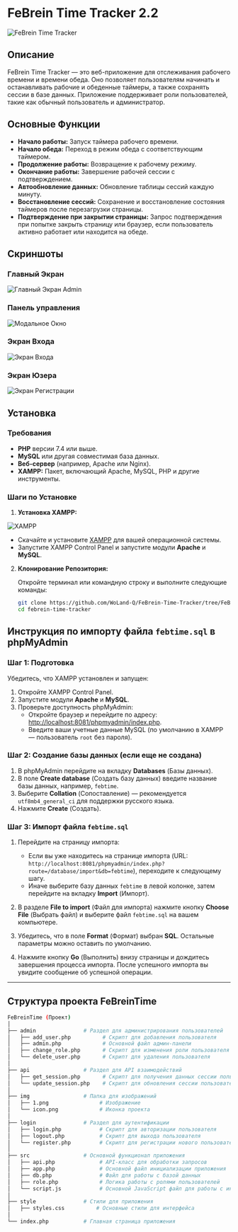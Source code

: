 # FeBrein Time Tracker 2.2

![FeBrein Time Tracker](screen/icon.png)

## Описание

FeBrein Time Tracker — это веб-приложение для отслеживания рабочего времени и времени обеда. Оно позволяет пользователям начинать и останавливать рабочие и обеденные таймеры, а также сохранять сессии в базе данных. Приложение поддерживает роли пользователей, такие как обычный пользователь и администратор.

## Основные Функции

- **Начало работы:** Запуск таймера рабочего времени.
- **Начало обеда:** Переход в режим обеда с соответствующим таймером.
- **Продолжение работы:** Возвращение к рабочему режиму.
- **Окончание работы:** Завершение рабочей сессии с подтверждением.
- **Автообновление данных:** Обновление таблицы сессий каждую минуту.
- **Восстановление сессий:** Сохранение и восстановление состояния таймеров после перезагрузки страницы.
- **Подтверждение при закрытии страницы:** Запрос подтверждения при попытке закрыть страницу или браузер, если пользователь активно работает или находится на обеде.

## Скриншоты

### **Главный Экран**

![Главный Экран Admin](screen/Screenshot_1.png)

### **Панель управления**

![Модальное Окно](screen/Screenshot_2.png)

### **Экран Входа**

![Экран Входа](screen/Screenshot_3.png)

### **Экран Юзера**

![Экран Регистрации](screen/Screenshot_4.png)


## Установка

### **Требования**

- **PHP** версии 7.4 или выше.
- **MySQL** или другая совместимая база данных.
- **Веб-сервер** (например, Apache или Nginx).
- **XAMPP:** Пакет, включающий Apache, MySQL, PHP и другие инструменты.

### **Шаги по Установке**

1. **Установка XAMPP:**

![XAMPP](screen/Screenshot_5.png)

   - Скачайте и установите [XAMPP](https://www.apachefriends.org/index.html) для вашей операционной системы.
   - Запустите XAMPP Control Panel и запустите модули **Apache** и **MySQL**.

2. **Клонирование Репозитория:**

   Откройте терминал или командную строку и выполните следующие команды:

   ```bash
   git clone https://github.com/WoLand-Q/FeBrein-Time-Tracker/tree/FeBrein-Time-Tracker
   cd febrein-time-tracker

## Инструкция по импорту файла `febtime.sql` в phpMyAdmin

### Шаг 1: Подготовка

Убедитесь, что XAMPP установлен и запущен:

1. Откройте XAMPP Control Panel.
2. Запустите модули **Apache** и **MySQL**.
3. Проверьте доступность phpMyAdmin:
   - Откройте браузер и перейдите по адресу: [http://localhost:8081/phpmyadmin/index.php](http://localhost:8081/phpmyadmin/index.php).
   - Введите ваши учетные данные MySQL (по умолчанию в XAMPP — пользователь `root` без пароля).

### Шаг 2: Создание базы данных (если еще не создана)

1. В phpMyAdmin перейдите на вкладку **Databases** (Базы данных).
2. В поле **Create database** (Создать базу данных) введите название базы данных, например, `febtime`.
3. Выберите **Collation** (Сопоставление) — рекомендуется `utf8mb4_general_ci` для поддержки русского языка.
4. Нажмите **Create** (Создать).

### Шаг 3: Импорт файла `febtime.sql`

1. Перейдите на страницу импорта:
   - Если вы уже находитесь на странице импорта (URL: `http://localhost:8081/phpmyadmin/index.php?route=/database/import&db=febtime`), переходите к следующему шагу.
   - Иначе выберите базу данных `febtime` в левой колонке, затем перейдите на вкладку **Import** (Импорт).

2. В разделе **File to import** (Файл для импорта) нажмите кнопку **Choose File** (Выбрать файл) и выберите файл `febtime.sql` на вашем компьютере.

3. Убедитесь, что в поле **Format** (Формат) выбран **SQL**. Остальные параметры можно оставить по умолчанию.

4. Нажмите кнопку **Go** (Выполнить) внизу страницы и дождитесь завершения процесса импорта. После успешного импорта вы увидите сообщение об успешной операции.

---

## Структура проекта FeBreinTime

```bash
FeBreinTime (Проект)
│
├── admin               # Раздел для администрирования пользователей
│   ├── add_user.php          # Скрипт для добавления пользователя
│   ├── admin.php             # Основной файл админ-панели
│   ├── change_role.php       # Скрипт для изменения роли пользователя
│   └── delete_user.php       # Скрипт для удаления пользователя
│
├── api                 # Раздел для API взаимодействий
│   ├── get_session.php       # Скрипт для получения данных сессии пользователя
│   └── update_session.php    # Скрипт для обновления сессии пользователя
│
├── img                 # Папка для изображений
│   ├── 1.png                # Изображение 
│   └── icon.png             # Иконка проекта
│
├── login               # Раздел для аутентификации
│   ├── login.php            # Скрипт для авторизации пользователя
│   ├── logout.php           # Скрипт для выхода пользователя
│   └── register.php         # Скрипт для регистрации нового пользователя
│
├── src                 # Основной функционал приложения
│   ├── api.php              # API-класс для обработки запросов
│   ├── app.php              # Основной файл инициализации приложения
│   ├── db.php               # Файл для работы с базой данных
│   ├── role.php             # Логика работы с ролями пользователей
│   └── script.js            # Основной JavaScript файл для работы с интерфейсом
│
├── style               # Стили для приложения
│   ├── styles.css          # Основные стили для интерфейса
│
└── index.php           # Главная страница приложения

